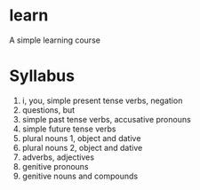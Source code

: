 # learn
A simple learning course

# Syllabus

1. i, you, simple present tense verbs, negation
2. questions, but
3. simple past tense verbs, accusative pronouns
4. simple future tense verbs
5. plural nouns 1, object and dative
6. plural nouns 2, object and dative
7. adverbs, adjectives
8. genitive pronouns
9. genitive nouns and compounds
